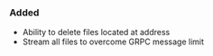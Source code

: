 ### Added
- Ability to delete files located at address
- Stream all files to overcome GRPC message limit

